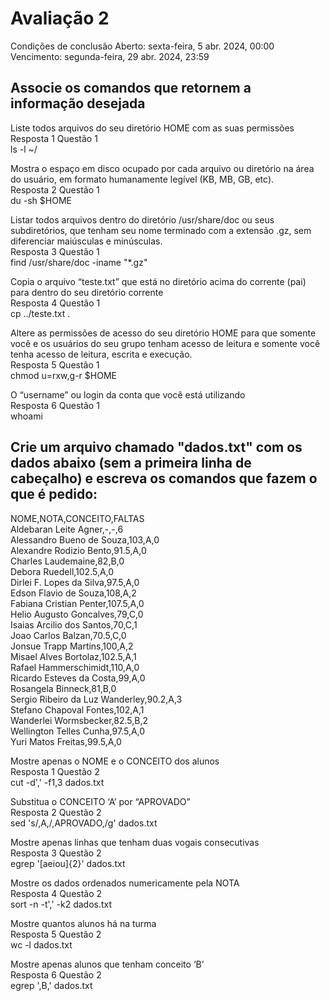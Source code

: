 # Avaliação 2
Condições de conclusão
Aberto: sexta-feira, 5 abr. 2024, 00:00
Vencimento: segunda-feira, 29 abr. 2024, 23:59

## Associe os comandos que retornem a informação desejada

Liste todos arquivos do seu diretório HOME com as suas permissões  
Resposta 1 Questão 1  
ls -l ~/  
 
Mostra o espaço em disco ocupado por cada arquivo ou diretório na área do usuário, em formato humanamente legível (KB, MB, GB, etc).  
Resposta 2 Questão 1  
du -sh $HOME  
 
Listar todos arquivos dentro do diretório /usr/share/doc ou seus subdiretórios, que tenham seu nome terminado com a extensão .gz, sem diferenciar maiúsculas e minúsculas.   
Resposta 3 Questão 1  
find /usr/share/doc -iname "*.gz"  
 
Copia o arquivo “teste.txt” que está no diretório acima do corrente (pai) para dentro do seu diretório corrente  
Resposta 4 Questão 1  
cp ../teste.txt .  
 
Altere as permissões de acesso do seu diretório HOME para que somente você e os usuários do seu grupo tenham acesso de leitura e somente você tenha acesso de leitura, escrita e execução.  
Resposta 5 Questão 1  
chmod u=rxw,g-r $HOME  
 
O “username” ou login da conta que você está utilizando  
Resposta 6 Questão 1  
whoami  
 


## Crie um arquivo chamado "dados.txt" com os dados abaixo (sem a primeira linha de cabeçalho) e escreva os comandos que fazem o que é pedido:  
  
NOME,NOTA,CONCEITO,FALTAS  
Aldebaran Leite Agner,-,-,6  
Alessandro Bueno de Souza,103,A,0  
Alexandre Rodizio Bento,91.5,A,0  
Charles Laudemaine,82,B,0  
Debora Ruedell,102.5,A,0  
Dirlei F. Lopes da Silva,97.5,A,0  
Edson Flavio de Souza,108,A,2  
Fabiana Cristian Penter,107.5,A,0  
Helio Augusto Goncalves,79,C,0  
Isaias Arcilio dos Santos,70,C,1  
Joao Carlos Balzan,70.5,C,0  
Jonsue Trapp Martins,100,A,2  
Misael Alves Bortolaz,102.5,A,1  
Rafael Hammerschimidt,110,A,0  
Ricardo Esteves da Costa,99,A,0  
Rosangela Binneck,81,B,0  
Sergio Ribeiro da Luz Wanderley,90.2,A,3  
Stefano Chapoval Fontes,102,A,1  
Wanderlei Wormsbecker,82.5,B,2  
Wellington Telles Cunha,97.5,A,0  
Yuri Matos Freitas,99.5,A,0  
   
  
Mostre apenas o NOME e o CONCEITO dos alunos  
Resposta 1 Questão 2  
cut -d',' -f1,3 dados.txt  
   
Substitua o CONCEITO ‘A’ por “APROVADO”  
Resposta 2 Questão 2  
sed 's/,A,/,APROVADO,/g' dados.txt  
   
Mostre apenas linhas que tenham duas vogais consecutivas  
Resposta 3 Questão 2  
egrep '[aeiou]{2}' dados.txt  
   
Mostre os dados ordenados numericamente pela NOTA  
Resposta 4 Questão 2  
sort -n -t',' -k2 dados.txt  
   
Mostre quantos alunos há na turma  
Resposta 5 Questão 2  
wc -l dados.txt  
   
Mostre apenas alunos que tenham conceito ‘B’  
Resposta 6 Questão 2  
egrep ',B,' dados.txt  